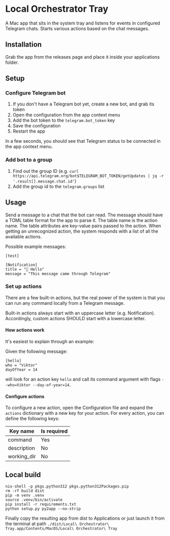 # Local Orchestrator Tray

A Mac app that sits in the system tray and listens for events in configured Telegram chats. Starts various actions based on the chat messages.

## Installation

Grab the app from the releases page and place it inside your applications folder.

## Setup

### Configure Telegram bot

1. If you don't have a Telegram bot yet, create a new bot, and grab its token
1. Open the configuration from the app context menu
1. Add the bot token to the `telegram.bot_token` key
1. Save the configuration
1. Restart the app

In a few seconds, you should see that Telegram status to be connected in the app context menu.

### Add bot to a group

1. Find out the group ID (e.g. `curl https://api.telegram.org/bot$TELEGRAM_BOT_TOKEN/getUpdates | jq -r '.result[].message.chat.id'`)
1. Add the group id to the `telegram.groups` list

## Usage

Send a message to a chat that the bot can read. The message should have a TOML table format for the app to parse it. 
The table name is the action name. The table attributes are key-value pairs passed to the action.
When getting an unrecognized action, the system responds with a list of all the available actions.

Possible example messages:

```
[test]
```

```
[Notification]
title = "👋 Hello"
message = "This message came through Telegram"
```

### Set up actions

There are a few built-in actions, but the real power of the system is that you can run any command locally from a Telegram message.

Built-in actions always start with an uppercase letter (e.g. Notification). Accordingly, custom actions SHOULD start with a lowercase letter.

#### How actions work

It's easiest to explain through an example:

Given the following message:

```
[hello]
who = "Viktor"
dayOfYear = 14
```

will look for an action key `hello` and call its command argument with flags `--who=Viktor --day-of-year=14`.

#### Configure actions

To configure a new action, open the Configuration file and expand the `actions` dictionary with a new key for your action.
For every action, you can define the following keys:

| Key name | Is required |
| --- | --- |
| command | Yes |
| description | No |
| working_dir | No |

## Local build

```
nix-shell -p pkgs.python312 pkgs.python312Packages.pip
rm -rf build dist
pip -m venv .venv
source .venv/bin/activate
pip install -r requirements.txt
python setup.py py2app --no-strip
```

Finally copy the resulting app from dist to Applications or just launch it from the terminal at path `./dist/Local\ Orchestrator\ Tray.app/Contents/MacOS/Local\ Orchestrator\ Tray`

